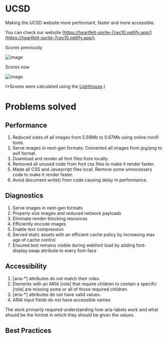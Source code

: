 # UCSD

Making the UCSD website more performant, faster and more accessible.

You can check our website [https://heartfelt-sprite-7cec10.netlify.app/](https://heartfelt-sprite-7cec10.netlify.app/).

Scores previously

![image](https://github.com/CSE-210-Team-6/UCSD-Website/assets/40426312/463cb2f7-47d9-4a50-8bb0-3881d64a05da)
  
Scores now  

![image](https://github.com/CSE-210-Team-6/UCSD-Website/assets/40426312/2af50473-0397-4317-b5ce-5f8e164696e7)  
  
(\*Scores were calculated using the [Lighthouse](https://developer.chrome.com/docs/lighthouse/overview/).)

# Problems solved

## Performance

1. Reduced sizes of all images from 5.56Mb to 0.67Mb using online minifi tools.
2. Serve images in next-gen formats: Converted all images from jpg/png to avif format.
3. Download and render all font files from locally. 
4. Removed all unused code from font css files to make it render faster.
5. Made all CSS and Javascript files local. Remove some unnecessary code to make it render faster.
6. Avoid document.write() from code causing delay in performance.

## Diagnostics

1. Serve images in next-gen formats
2. Properly size images and reduced network payloads
3. Eliminate render-blocking resources
4. Efficiently encode images
5. Enable text compression
6. Served static assets with an efficient cache policy by increasing max age of cache control
7. Ensured text remains visible during webfont load by adding font-display:swap attribute to every font-face

## Accessibility

1. [aria-*] attributes do not match their roles.
2. Elements with an ARIA [role] that require children to contain a specific [role] are missing some or all of those required children.
3. [aria-*] attributes do not have valid values.
4. ARIA input fields do not have accessible names

The work primarily required understanding how aria-labels work and what should be the format in which they should be given the values.

## Best Practices
